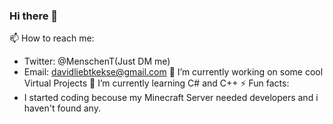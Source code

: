 ### Hi there 👋

📫 How to reach me:
- Twitter: @MenschenT(Just DM me)
- Email: davidliebtkekse@gmail.com
🔭 I’m currently working on some cool Virtual Projects
🌱 I’m currently learning C# and C++
⚡ Fun facts:
- I started coding becouse my Minecraft Server needed developers and i haven't found any.
